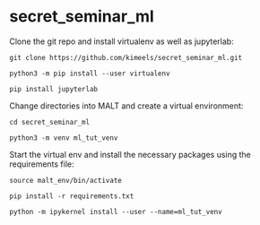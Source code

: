 # secret_seminar_ml

Clone the git repo and install virtualenv as well as jupyterlab:
  ```
  git clone https://github.com/kimeels/secret_seminar_ml.git

  python3 -m pip install --user virtualenv
  
  pip install jupyterlab
  ```
Change directories into MALT and create a virtual environment:
  ```
  cd secret_seminar_ml

  python3 -m venv ml_tut_venv
  
  ```

Start the virtual env and install the necessary packages using the requirements file:
  ```
  source malt_env/bin/activate

  pip install -r requirements.txt
  
  python -m ipykernel install --user --name=ml_tut_venv
  ```
